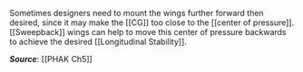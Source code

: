 Sometimes designers need to mount the wings further forward then desired, since it may make the [[CG]] too close to the [[center of pressure]]. [[Sweepback]] wings can help to move this center of pressure backwards to achieve the desired [[Longitudinal Stability]].

***Source***: [[PHAK Ch5]]